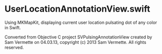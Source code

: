 # UserLocationAnnotationView.swift

Using MKMapKit, displaying current user location pulsating dot of any color in Swift. 

Converted from Objective C project SVPulsingAnnotationView created by Sam Vermette on 04.03.13, copyright (c) 2013 Sam Vermette. All rights reserved.
